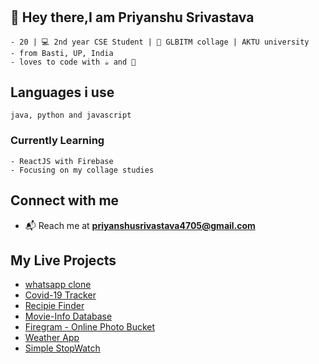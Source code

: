 #

## 👋 Hey there,I am Priyanshu Srivastava

    - 20 | 💻 2nd year CSE Student | 🎒 GLBITM collage | AKTU university
    - from Basti, UP, India
    - loves to code with ☕ and 🎵

## Languages i use

    java, python and javascript

### Currently Learning

    - ReactJS with Firebase 
    - Focusing on my collage studies
  
## Connect with me

- 📬 Reach me at **priyanshusrivastava4705@gmail.com**

## My Live Projects

- [whatsapp clone](https://whatsappclonefrontend.web.app/)
- [Covid-19 Tracker](https://covid-project-df93b.web.app/)
- [Recipie Finder](https://recipefinder-b6ea4.web.app/)
- [Movie-Info Database](https://movie-database-app-4705.web.app/)
- [Firegram - Online Photo Bucket](https://firegram-35b7f.web.app/)
- [Weather App](https://react-weather-app-4b0eb.web.app/)
- [Simple StopWatch](https://stopwatch-4f9d3.web.app/)
